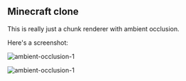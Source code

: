 ## Minecraft clone

This is really just a chunk renderer with ambient occlusion.

Here's a screenshot:

![ambient-occlusion-1](https://github.com/nsarka/mc-clone/ambient-occlusion-1.png)

![ambient-occlusion-1](https://github.com/nsarka/mc-clone/assets/5652301/e8eb7e54-b290-47de-8091-c55f2dedb4fa)



